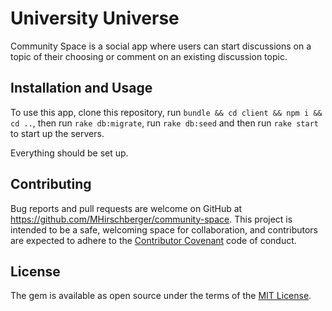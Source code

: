 # University Universe

Community Space is a social app where users can start discussions on a topic of their choosing or comment on an existing discussion topic. 

## Installation and Usage

To use this app, clone this repository, run `bundle && cd client && npm i && cd ..`, then run `rake db:migrate`, run `rake db:seed` and then run `rake start` to start up the servers. 

Everything should be set up.

## Contributing

Bug reports and pull requests are welcome on GitHub at https://github.com/MHirschberger/community-space. This project is intended to be a safe, welcoming space for collaboration, and contributors are expected to adhere to the [Contributor Covenant](http://contributor-covenant.org) code of conduct.

## License

The gem is available as open source under the terms of the [MIT License](https://opensource.org/licenses/MIT).

